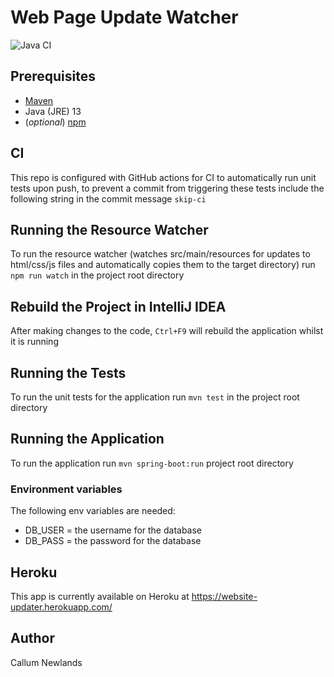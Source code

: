 # Web Page Update Watcher

![Java CI](https://github.com/callumnewlands/web_updater/workflows/Java%20CI/badge.svg)

## Prerequisites
* [Maven](https://maven.apache.org/)
* Java (JRE) 13
* (_optional_) [npm](https://www.npmjs.com/)

## CI
This repo is configured with GitHub actions for CI to automatically run unit tests upon push,
to prevent a commit from triggering 
these tests include the following string in the commit message ```skip-ci```

## Running the Resource Watcher
To run the resource watcher (watches src/main/resources for updates to html/css/js files and automatically copies them 
to the target directory) run ```npm run watch``` in the project root directory

## Rebuild the Project in IntelliJ IDEA
After making changes to the code, ```Ctrl+F9``` will rebuild the application whilst it is running

## Running the Tests
To run the unit tests for the application run ```mvn test``` in the project root directory

## Running the Application
To run the application run ```mvn spring-boot:run``` project root directory

### Environment variables
The following env variables are needed:
* DB_USER = the username for the database
* DB_PASS = the password for the database

## Heroku
This app is currently available on Heroku at https://website-updater.herokuapp.com/

## Author
Callum Newlands